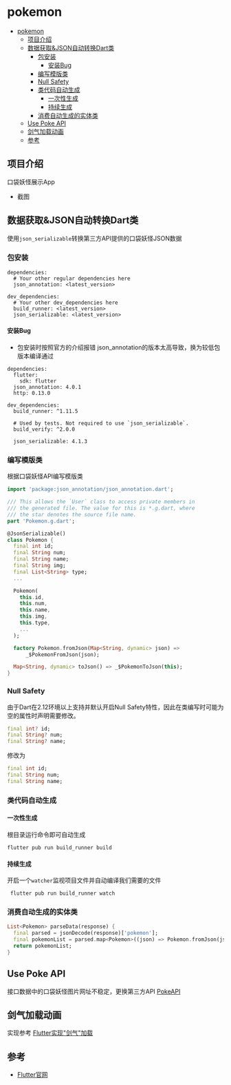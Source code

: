 # pokemon
- [pokemon](#pokemon)
  - [项目介绍](#项目介绍)
  - [数据获取&JSON自动转换Dart类](#数据获取json自动转换dart类)
    - [包安装](#包安装)
      - [安装Bug](#安装bug)
    - [编写模版类](#编写模版类)
    - [Null Safety](#null-safety)
    - [类代码自动生成](#类代码自动生成)
      - [一次性生成](#一次性生成)
      - [持续生成](#持续生成)
    - [消费自动生成的实体类](#消费自动生成的实体类)
  - [Use Poke API](#use-poke-api)
  - [剑气加载动画](#剑气加载动画)
  - [参考](#参考)
## 项目介绍
口袋妖怪展示App

- 截图



## 数据获取&JSON自动转换Dart类
使用`json_serializable`转换第三方API提供的口袋妖怪JSON数据

### 包安装

```
dependencies:
  # Your other regular dependencies here
  json_annotation: <latest_version>

dev_dependencies:
  # Your other dev_dependencies here
  build_runner: <latest_version>
  json_serializable: <latest_version>

```

#### 安装Bug
- 包安装时按照官方的介绍报错
json_annotation的版本太高导致，换为较低包版本编译通过 
```
dependencies:
  flutter:
    sdk: flutter
  json_annotation: 4.0.1
  http: 0.13.0

dev_dependencies:
  build_runner: ^1.11.5

  # Used by tests. Not required to use `json_serializable`.
  build_verify: ^2.0.0

  json_serializable: 4.1.3
```

### 编写模版类
根据口袋妖怪API编写模版类
```dart
import 'package:json_annotation/json_annotation.dart';

/// This allows the `User` class to access private members in
/// the generated file. The value for this is *.g.dart, where
/// the star denotes the source file name.
part 'Pokemon.g.dart';

@JsonSerializable()
class Pokemon {
  final int id;
  final String num;
  final String name;
  final String img;
  final List<String> type;
  ...

  Pokemon(
    this.id,
    this.num,
    this.name,
    this.img,
    this.type,
    ...
  );

  factory Pokemon.fromJson(Map<String, dynamic> json) =>
      _$PokemonFromJson(json);

  Map<String, dynamic> toJson() => _$PokemonToJson(this);
}

```

### Null Safety
由于Dart在2.12环境以上支持并默认开启Null Safety特性，因此在类编写时可能为空的属性时声明需要修改。
```dart
final int? id;
final String? num;
final String? name;
```
修改为
```dart
final int id;
final String num;
final String name;
```

### 类代码自动生成
#### 一次性生成
根目录运行命令即可自动生成
```
flutter pub run build_runner build
```
#### 持续生成
开启一个`watcher`监视项目文件并自动编译我们需要的文件
```
 flutter pub run build_runner watch
```

### 消费自动生成的实体类
```dart
List<Pokemon> parseData(response) {
  final parsed = jsonDecode(response)['pokemon'];
  final pokemonList = parsed.map<Pokemon>((json) => Pokemon.fromJson(json)).toList();
  return pokemonList;
}
```

## Use Poke API
接口数据中的口袋妖怪图片网址不稳定，更换第三方API
[PokeAPI]()

## 剑气加载动画
实现参考 [Flutter实现"剑气"加载](https://juejin.cn/post/7002977635206692901)



## 参考
- [Flutter官网](https://flutter.dev/docs/development/data-and-backend/json)